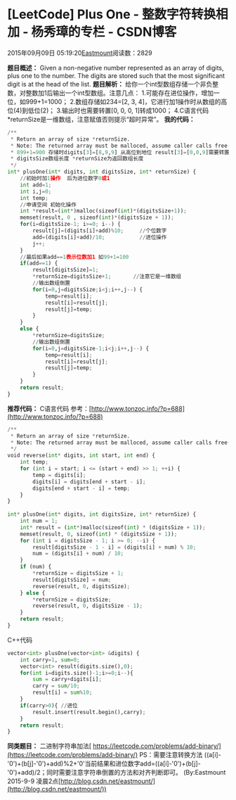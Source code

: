 
# [LeetCode] Plus One - 整数字符转换相加 - 杨秀璋的专栏 - CSDN博客

2015年09月09日 05:19:20[Eastmount](https://me.csdn.net/Eastmount)阅读数：2829


**题目概述：**
Given a non-negative number represented as an array of digits, plus one to the number.
The digits are stored such that the most significant digit is at the head of the list.
**题目解析：**
给你一个int型数组存储一个非负整数，对整数加1后输出一个int型数组。注意几点：
1.可能存在进位操作，增加一位，如999+1=1000；
2.数组存储如234=[2, 3, 4]，它进行加1操作时从数组的高位(4)到低位(2)；
3.输出时也需要转置[0, 0, 0, 1]转成1000；
4.C语言代码*returnSize是一维数组，注意赋值否则提示“超时异常”。
**我的代码：**
```python
/**
 * Return an array of size *returnSize.
 * Note: The returned array must be malloced, assume caller calls free().
 * 899+1=900 存储时digits[3]=[8,9,9] 从高位到地位 result[3]=[0,0,9]需要转置 
 * digitsSize数组长度 *returnSize为返回数组长度
 */
int* plusOne(int* digits, int digitsSize, int* returnSize) { 
    //初始时加1操作  后为进位数字0或1
    int add=1;      
    int i,j=0;
    int temp;
    //申请空间 初始化操作
    int *result=(int*)malloc(sizeof(int)*(digitsSize+1));
    memset(result, 0 , sizeof(int)*(digitsSize + 1));
    for(i=digitsSize-1; i>=0; i--) {
        result[j]=(digits[i]+add)%10;     //个位数字
        add=(digits[i]+add)/10;           //进位操作
        j++;
    }
    //最后如果add==1表示位数加1 如99+1=100
    if(add==1) {
        result[digitsSize]=1;
        *returnSize=digitsSize+1;       //注意它是一维数组
        //输出数组倒置
        for(i=0,j=digitsSize;i<j;i++,j--) {
            temp=result[i];
            result[i]=result[j];
            result[j]=temp;
        }
    }
    else {
        *returnSize=digitsSize;
        //输出数组倒置
        for(i=0,j=digitsSize-1;i<j;i++,j--) {
            temp=result[i];
            result[i]=result[j];
            result[j]=temp;
        }
    }
    return result;
}
```
**推荐代码：**
C语言代码 参考：[http://www.tonzoc.info/?p=688](http://www.tonzoc.info/?p=688)
```python
/**
 * Return an array of size *returnSize.
 * Note: The returned array must be malloced, assume caller calls free().
 */
void reverse(int* digits, int start, int end) {
    int temp;
    for (int i = start; i <= (start + end) >> 1; ++i) {
        temp = digits[i];
        digits[i] = digits[end + start - i];
        digits[end + start - i] = temp;
    }
}
 
int* plusOne(int* digits, int digitsSize, int* returnSize) {
    int num = 1;
    int* result = (int*)malloc(sizeof(int) * (digitsSize + 1));
    memset(result, 0, sizeof(int) * (digitsSize + 1));
    for (int i = digitsSize - 1; i >= 0; --i) {
        result[digitsSize - 1 - i] = (digits[i] + num) % 10;
        num = (digits[i] + num) / 10;
    }
    if (num) {
        *returnSize = digitsSize + 1;
        result[digitsSize] = num;
        reverse(result, 0, digitsSize);
    } else {
        *returnSize = digitsSize;
        reverse(result, 0, digitsSize - 1);
    }
    return result;
}
```
C++代码
```python
vector<int> plusOne(vector<int> &digits) {  
    int carry=1, sum=0;  
    vector<int> result(digits.size(),0);  
    for(int i=digits.size()-1;i>=0;i--){  
        sum = carry+digits[i];  
        carry = sum/10;  
        result[i] = sum%10;  
    }  
    if(carry>0){ //进位 
        result.insert(result.begin(),carry);  
    }  
    return result;  
}
```
**同类题目：**
二进制字符串加法[
https://leetcode.com/problems/add-binary/](https://leetcode.com/problems/add-binary/)
PS：需要注意转换方法 ((a[i]-'0')+(b[j]-'0')+add)%2+'0'当前结果和进位数字add=((a[i]-'0')+(b[j]-'0')+add)/2；同时需要注意字符串倒置的方法和对齐判断即可。
(By:Eastmount 2015-9-9 凌晨2点[http://blog.csdn.net/eastmount/](http://blog.csdn.net/eastmount/))


